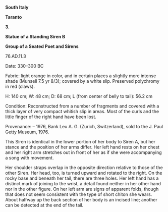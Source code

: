 **South Italy**

**Taranto**

**3.**

**Statue of a Standing Siren B**

**Group of a Seated Poet and Sirens**

76.AD.11.3

<span class="smcaps">Date: 330–300 BC</span>

<span class="smcaps">Fabric</span>: light orange in
color, and in certain places a slightly more intense shade (Munsell 7.5
yr 8/3); covered by a white slip. Preserved polychromy in red (claws).

H: 140 cm; W: 48 cm; D: 68 cm; L (from center of belly to tail): 56.2 cm

<span class="smcaps">Condition:</span> Reconstructed
from a number of fragments and covered with a thick layer of very
compact whitish slip in areas. Most of the curls and the little finger
of the right hand have been lost.

<span class="smcaps">Provenance</span>: – 1976, Bank
Leu A. G. (Zurich, Switzerland), sold to the J. Paul Getty Museum, 1976.

This Siren is identical in the lower portion of her body to Siren A, but
her stance and the position of her arms differ. Her left hand rests on
her chest and her right arm stretches out in front of her as if she were
accompanying a song with movement.

Her shoulder straps overlap in the opposite direction relative to those
of the other Siren. Her head, too, is turned upward and rotated to the
right. On the rocky base and beneath her tail, there are three holes.
Her left hand has a distinct mark of joining to the wrist, a detail
found neither in her other hand nor in the other figure. On her left arm
are signs of apparent folds, though that does not seem consistent with
the type of short chiton she wears. About halfway up the back section of
her body is an incised line; another can be detected at the end of the
tail.
